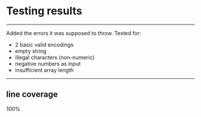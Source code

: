 # Testing results

---
Added the errors it was supposed to throw.
Tested for:
- 2 basic valid encodings
- empty string
- illegal characters (non-numeric)
- negative numbers as input
- insufficient array length

---
## line coverage
100%